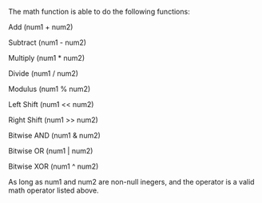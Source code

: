 The math function is able to do the following functions:

Add (num1 + num2)

Subtract (num1 - num2)

Multiply (num1 * num2)

Divide (num1 / num2)

Modulus (num1 % num2)

Left Shift (num1 << num2)

Right Shift (num1 >> num2)

Bitwise AND (num1 & num2)

Bitwise OR (num1 | num2)

Bitwise XOR (num1 ^ num2)

As long as num1 and num2 are non-null inegers, and the operator is a valid math operator listed above.
